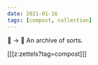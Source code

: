 ```yaml
---
date: 2021-01-16
tags: [compost, collection]
---
```

🌹 → 🥀 An archive of sorts.

[[[z:zettels?tag=compost]]]